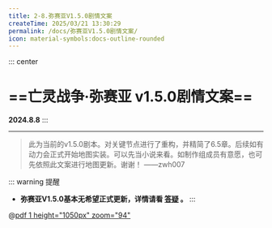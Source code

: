 ```yaml
---
title: 2-8.弥赛亚V1.5.0剧情文案
createTime: 2025/03/21 13:30:29
permalink: /docs/弥赛亚V1.5.0剧情文案/
icon: material-symbols:docs-outline-rounded
---
```

::: center
# ==亡灵战争·弥赛亚 v1.5.0剧情文案==

**2024.8.8**
:::

---
> 此为当前的v1.5.0剧本。对关键节点进行了重构，并精简了6.5章。后续如有动力会正式开始地图实装。可以先当小说来看。如制作组成员有意愿，也可先依照此文案进行地图更新。谢谢！ ——zwh007

::: warning 提醒
- **弥赛亚V1.5.0基本无希望正式更新，详情请看 [答疑](/docs/答疑/) 。**
:::

@[pdf 1 height="1050px" zoom="94"](/弥赛亚v1.5.0剧情更新文案[2024.8.8].pdf)
